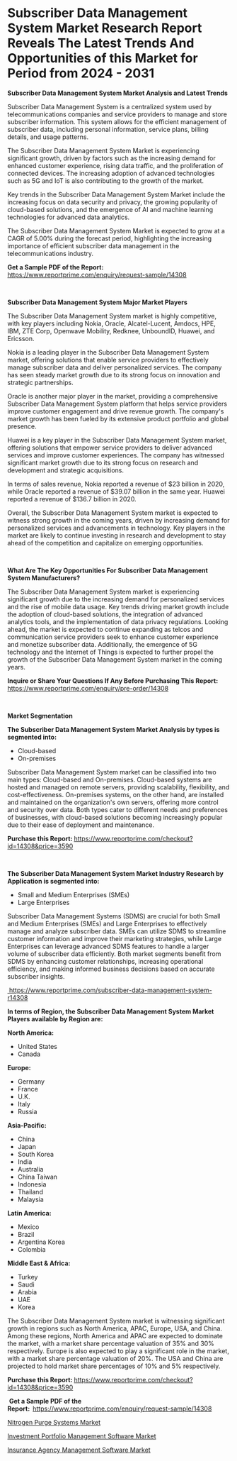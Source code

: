 <p><h1>Subscriber Data Management System Market Research Report Reveals The Latest Trends And Opportunities of this Market for Period from 2024 - 2031</h1></p><p><strong>Subscriber Data Management System Market Analysis and Latest Trends</strong></p>
<p><p>Subscriber Data Management System is a centralized system used by telecommunications companies and service providers to manage and store subscriber information. This system allows for the efficient management of subscriber data, including personal information, service plans, billing details, and usage patterns.</p><p>The Subscriber Data Management System Market is experiencing significant growth, driven by factors such as the increasing demand for enhanced customer experience, rising data traffic, and the proliferation of connected devices. The increasing adoption of advanced technologies such as 5G and IoT is also contributing to the growth of the market.</p><p>Key trends in the Subscriber Data Management System Market include the increasing focus on data security and privacy, the growing popularity of cloud-based solutions, and the emergence of AI and machine learning technologies for advanced data analytics.</p><p>The Subscriber Data Management System Market is expected to grow at a CAGR of 5.00% during the forecast period, highlighting the increasing importance of efficient subscriber data management in the telecommunications industry.</p></p>
<p><strong>Get a Sample PDF of the Report:&nbsp;</strong> <a href="https://www.reportprime.com/enquiry/request-sample/14308">https://www.reportprime.com/enquiry/request-sample/14308</a></p>
<p>&nbsp;</p>
<p><strong>Subscriber Data Management System Major Market Players</strong></p>
<p><p>The Subscriber Data Management System market is highly competitive, with key players including Nokia, Oracle, Alcatel-Lucent, Amdocs, HPE, IBM, ZTE Corp, Openwave Mobility, Redknee, UnboundID, Huawei, and Ericsson. </p><p>Nokia is a leading player in the Subscriber Data Management System market, offering solutions that enable service providers to effectively manage subscriber data and deliver personalized services. The company has seen steady market growth due to its strong focus on innovation and strategic partnerships. </p><p>Oracle is another major player in the market, providing a comprehensive Subscriber Data Management System platform that helps service providers improve customer engagement and drive revenue growth. The company's market growth has been fueled by its extensive product portfolio and global presence.</p><p>Huawei is a key player in the Subscriber Data Management System market, offering solutions that empower service providers to deliver advanced services and improve customer experiences. The company has witnessed significant market growth due to its strong focus on research and development and strategic acquisitions.</p><p>In terms of sales revenue, Nokia reported a revenue of $23 billion in 2020, while Oracle reported a revenue of $39.07 billion in the same year. Huawei reported a revenue of $136.7 billion in 2020.</p><p>Overall, the Subscriber Data Management System market is expected to witness strong growth in the coming years, driven by increasing demand for personalized services and advancements in technology. Key players in the market are likely to continue investing in research and development to stay ahead of the competition and capitalize on emerging opportunities.</p></p>
<p>&nbsp;</p>
<p><strong>What Are The Key Opportunities For Subscriber Data Management System Manufacturers?</strong></p>
<p><p>The Subscriber Data Management System market is experiencing significant growth due to the increasing demand for personalized services and the rise of mobile data usage. Key trends driving market growth include the adoption of cloud-based solutions, the integration of advanced analytics tools, and the implementation of data privacy regulations. Looking ahead, the market is expected to continue expanding as telcos and communication service providers seek to enhance customer experience and monetize subscriber data. Additionally, the emergence of 5G technology and the Internet of Things is expected to further propel the growth of the Subscriber Data Management System market in the coming years.</p></p>
<p><strong>Inquire or Share Your Questions If Any Before Purchasing This Report:</strong> <a href="https://www.reportprime.com/enquiry/pre-order/14308">https://www.reportprime.com/enquiry/pre-order/14308</a></p>
<p>&nbsp;</p>
<p><strong>Market Segmentation</strong></p>
<p><strong>The Subscriber Data Management System Market Analysis by types is segmented into:</strong></p>
<p><ul><li>Cloud-based</li><li>On-premises</li></ul></p>
<p><p>Subscriber Data Management System market can be classified into two main types: Cloud-based and On-premises. Cloud-based systems are hosted and managed on remote servers, providing scalability, flexibility, and cost-effectiveness. On-premises systems, on the other hand, are installed and maintained on the organization's own servers, offering more control and security over data. Both types cater to different needs and preferences of businesses, with cloud-based solutions becoming increasingly popular due to their ease of deployment and maintenance.</p></p>
<p><strong>Purchase this Report:&nbsp;</strong><a href="https://www.reportprime.com/checkout?id=14308&price=3590">https://www.reportprime.com/checkout?id=14308&price=3590</a></p>
<p>&nbsp;</p>
<p><strong>The Subscriber Data Management System Market Industry Research by Application is segmented into:</strong></p>
<p><ul><li>Small and Medium Enterprises (SMEs)</li><li>Large Enterprises</li></ul></p>
<p><p>Subscriber Data Management Systems (SDMS) are crucial for both Small and Medium Enterprises (SMEs) and Large Enterprises to effectively manage and analyze subscriber data. SMEs can utilize SDMS to streamline customer information and improve their marketing strategies, while Large Enterprises can leverage advanced SDMS features to handle a larger volume of subscriber data efficiently. Both market segments benefit from SDMS by enhancing customer relationships, increasing operational efficiency, and making informed business decisions based on accurate subscriber insights.</p></p>
<p><a href="https://www.reportprime.com/subscriber-data-management-system-r14308">&nbsp;https://www.reportprime.com/subscriber-data-management-system-r14308</a></p>
<p><strong>In terms of Region, the Subscriber Data Management System Market Players available by Region are:</strong></p>
<p>
    <p> <strong> North America: </strong>
        <ul>
            <li>United States</li>
            <li>Canada</li>
        </ul>
        </p> 
    <p> <strong> Europe: </strong>
        <ul>
            <li>Germany</li>
            <li>France</li>
            <li>U.K.</li>
            <li>Italy</li>
            <li>Russia</li>
        </ul>
        </p> 
    <p> <strong> Asia-Pacific: </strong>
        <ul>
            <li>China</li>
            <li>Japan</li>
            <li>South Korea</li>
            <li>India</li>
            <li>Australia</li>
            <li>China Taiwan</li>
            <li>Indonesia</li>
            <li>Thailand</li>
            <li>Malaysia</li>
        </ul>
        </p> 
    <p> <strong> Latin America: </strong>
        <ul>
            <li>Mexico</li>
            <li>Brazil</li>
            <li>Argentina Korea</li>
            <li>Colombia</li>
        </ul>
        </p> 
    <p> <strong> Middle East & Africa: </strong>
        <ul>
            <li>Turkey</li>
            <li>Saudi</li>
            <li>Arabia</li>
            <li>UAE</li>
            <li>Korea</li>
        </ul>
    </p>
    </p>
<p><p>The Subscriber Data Management System market is witnessing significant growth in regions such as North America, APAC, Europe, USA, and China. Among these regions, North America and APAC are expected to dominate the market, with a market share percentage valuation of 35% and 30% respectively. Europe is also expected to play a significant role in the market, with a market share percentage valuation of 20%. The USA and China are projected to hold market share percentages of 10% and 5% respectively.</p></p>
<p><strong>Purchase this Report: </strong><a href="https://www.reportprime.com/checkout?id=14308&price=3590">https://www.reportprime.com/checkout?id=14308&price=3590</a></p>
<p>&nbsp;<strong>Get a Sample PDF of the Report:&nbsp;&nbsp;</strong><a href="https://www.reportprime.com/enquiry/request-sample/14308">https://www.reportprime.com/enquiry/request-sample/14308</a></p>
<p><strong></strong></p>
<p><p><a href="https://issuu.com/reportprime-2/docs/nitrogen-purge-systems-market-size-2030.pptx">Nitrogen Purge Systems Market</a></p><p><a href="https://github.com/janetchuadff364/Market-Research-Report-List-1/blob/main/investment-portfolio-management-software-market.md">Investment Portfolio Management Software Market</a></p><p><a href="https://github.com/nicoletavirag/Market-Research-Report-List-4/blob/main/insurance-agency-management-software-market.md">Insurance Agency Management Software Market</a></p></p>
